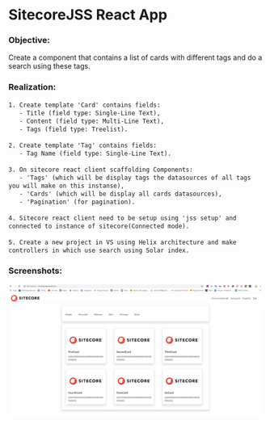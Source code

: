 # SitecoreJSS React App #

### Objective: ###
Create a component that contains a list of cards with different tags and do a search using these tags.

### Realization: ###

    1. Create template 'Card' contains fields:
       - Title (field type: Single-Line Text),
       - Content (field type: Multi-Line Text),
       - Tags (field type: Treelist).

    2. Create template 'Tag' contains fields:
       - Tag Name (field type: Single-Line Text).

    3. On sitecore react client scaffolding Components: 
       - 'Tags' (which will be display tags the datasources of all tags you will make on this instanse),
       - 'Cards' (which will be display all cards datasources),
       - 'Pagination' (for pagination).

    4. Sitecore react client need to be setup using 'jss setup' and connected to instance of sitecore(Connected mode).

    5. Create a new project in VS using Helix architecture and make controllers in which use search using Solar index.
 ### Screenshots: ###
 
![reactstyle](sam-niv-jss-app/data/media/img/img1.png)

